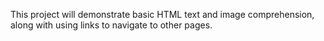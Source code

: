 This project will demonstrate basic HTML text and image comprehension, along with using links to navigate to other pages.